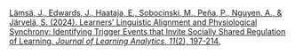 
[Lämsä, J., Edwards, J., Haataja, E., Sobocinski, M., Peña, P., Nguyen, A., & Järvelä, S. (2024). Learners’ Linguistic Alignment and Physiological Synchrony: Identifying Trigger Events that Invite Socially Shared Regulation of Learning. _Journal of Learning Analytics_, _11_(2), 197-214.](https://www.learning-analytics.info/index.php/JLA/article/view/8287)